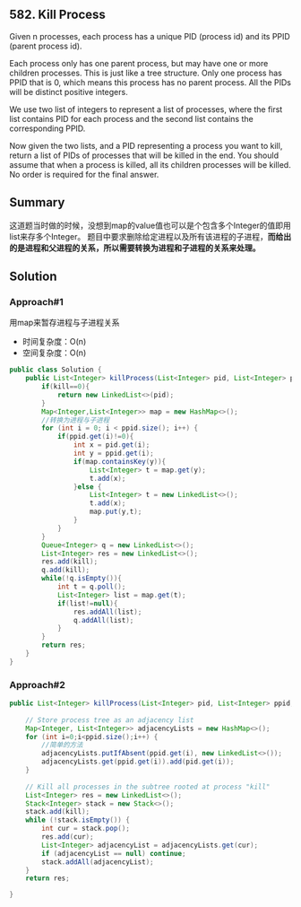 ## 582. Kill Process
Given n processes, each process has a unique PID (process id) and its PPID (parent process id).

Each process only has one parent process, but may have one or more children processes. This is just like a tree structure. Only one process has PPID that is 0, which means this process has no parent process. All the PIDs will be distinct positive integers.

We use two list of integers to represent a list of processes, where the first list contains PID for each process and the second list contains the corresponding PPID.

Now given the two lists, and a PID representing a process you want to kill, return a list of PIDs of processes that will be killed in the end. You should assume that when a process is killed, all its children processes will be killed. No order is required for the final answer.
## Summary
这道题当时做的时候，没想到map的value值也可以是个包含多个Integer的值即用list来存多个Integer。
题目中要求删除给定进程以及所有该进程的子进程，**而给出的是进程和父进程的关系，所以需要转换为进程和子进程的关系来处理。**
## Solution

### Approach#1
用map来暂存进程与子进程关系
- 时间复杂度：O(n)
- 空间复杂度：O(n)

```java
public class Solution {
    public List<Integer> killProcess(List<Integer> pid, List<Integer> ppid, int kill) {
        if(kill==0){
            return new LinkedList<>(pid);
        }
        Map<Integer,List<Integer>> map = new HashMap<>();
        //转换为进程与子进程
        for (int i = 0; i < ppid.size(); i++) {
            if(ppid.get(i)!=0){
                int x = pid.get(i);
                int y = ppid.get(i);
                if(map.containsKey(y)){
                    List<Integer> t = map.get(y);
                    t.add(x);
                }else {
                    List<Integer> t = new LinkedList<>();
                    t.add(x);
                    map.put(y,t);
                }
            }
        }
        Queue<Integer> q = new LinkedList<>();
        List<Integer> res = new LinkedList<>();
        res.add(kill);
        q.add(kill);
        while(!q.isEmpty()){
            int t = q.poll();
            List<Integer> list = map.get(t);
            if(list!=null){
                res.addAll(list);
                q.addAll(list);
            }
        }
        return res;
    }
}
```
### Approach#2

```java
public List<Integer> killProcess(List<Integer> pid, List<Integer> ppid, int kill) {
    
    // Store process tree as an adjacency list
    Map<Integer, List<Integer>> adjacencyLists = new HashMap<>();
    for (int i=0;i<ppid.size();i++) {
        //简单的方法
        adjacencyLists.putIfAbsent(ppid.get(i), new LinkedList<>());
        adjacencyLists.get(ppid.get(i)).add(pid.get(i));
    }
    
    // Kill all processes in the subtree rooted at process "kill"
    List<Integer> res = new LinkedList<>();
    Stack<Integer> stack = new Stack<>();
    stack.add(kill);
    while (!stack.isEmpty()) {
        int cur = stack.pop();
        res.add(cur);
        List<Integer> adjacencyList = adjacencyLists.get(cur);
        if (adjacencyList == null) continue;
        stack.addAll(adjacencyList);
    }
    return res;   

}
```